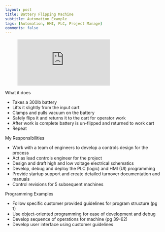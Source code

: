 ```yaml
---
layout: post
title: Battery Flipping Machine
subtitle: Automation Example
tags: [Automation, HMI, PLC, Project Manage]
comments: false
---
```


<!-- blank line -->
<figure class="video_container">
  <iframe src="https://www.youtube.com/embed/enMumwvLAug" frameborder="0" allowfullscreen="true"> </iframe>
</figure>
<!-- blank line -->

What it does
-	Takes a 300lb battery
-	Lifts it slightly from the input cart
-	Clamps and pulls vacuum on the battery
-	Safely flips it and returns it to the cart for operator work
-	After work is complete battery is un-flipped and returned to work cart
-	Repeat

My Responsibilities
-	Work with a team of engineers to develop a controls design for the process
-	Act as lead controls engineer for the project
-	 Design and draft high and low voltage electrical schematics
-	Develop, debug and deploy the PLC (logic) and HMI (UI) programming
-	Provide startup support and create detailed turnover documentation and manuals
-	Control revisions for 5 subsequent machines

Programming Examples
-	Follow specific customer provided guidelines for program structure (pg 1)
-	Use object-oriented programming for ease of development and debug
-	Develop sequence of operations for machine (pg 39-62)
-	Develop user interface using customer guidelines


